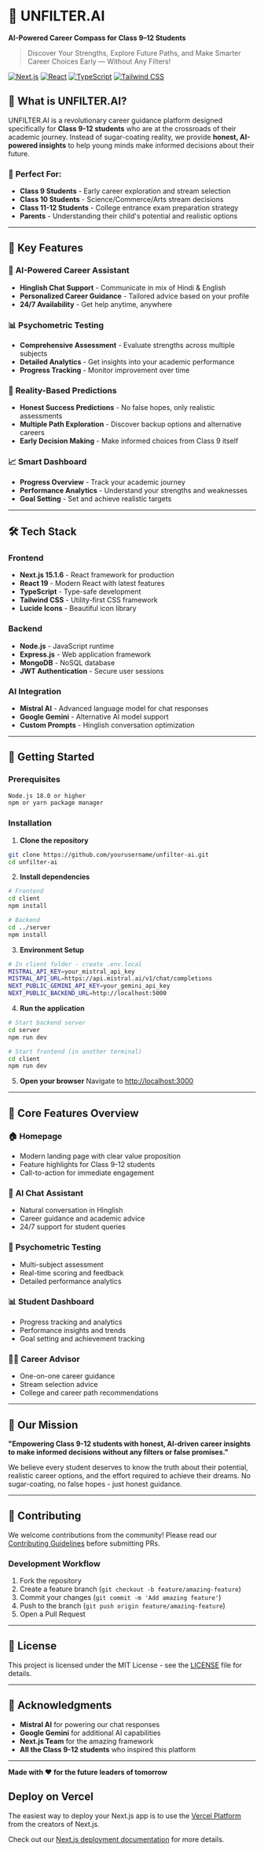 # 🎯 UNFILTER.AI

**AI-Powered Career Compass for Class 9–12 Students**

> Discover Your Strengths, Explore Future Paths, and Make Smarter Career Choices Early — Without Any Filters!

[![Next.js](https://img.shields.io/badge/Next.js-15.1.6-000000?logo=next.js)](https://nextjs.org/)
[![React](https://img.shields.io/badge/React-19.0.0-61DAFB?logo=react)](https://reactjs.org/)
[![TypeScript](https://img.shields.io/badge/TypeScript-5.0-3178C6?logo=typescript)](https://www.typescriptlang.org/)
[![Tailwind CSS](https://img.shields.io/badge/Tailwind_CSS-3.4-38B2AC?logo=tailwind-css)](https://tailwindcss.com/)

## 🌟 **What is UNFILTER.AI?**

UNFILTER.AI is a revolutionary career guidance platform designed specifically for **Class 9-12 students** who are at the crossroads of their academic journey. Instead of sugar-coating reality, we provide **honest, AI-powered insights** to help young minds make informed decisions about their future.

### 🎯 **Perfect For:**
- **Class 9 Students** - Early career exploration and stream selection
- **Class 10 Students** - Science/Commerce/Arts stream decisions  
- **Class 11-12 Students** - College entrance exam preparation strategy
- **Parents** - Understanding their child's potential and realistic options

---

## 🚀 **Key Features**

### 🤖 **AI-Powered Career Assistant**
- **Hinglish Chat Support** - Communicate in mix of Hindi & English
- **Personalized Career Guidance** - Tailored advice based on your profile
- **24/7 Availability** - Get help anytime, anywhere

### 📊 **Psychometric Testing**
- **Comprehensive Assessment** - Evaluate strengths across multiple subjects
- **Detailed Analytics** - Get insights into your academic performance
- **Progress Tracking** - Monitor improvement over time

### 🎯 **Reality-Based Predictions**
- **Honest Success Predictions** - No false hopes, only realistic assessments
- **Multiple Path Exploration** - Discover backup options and alternative careers
- **Early Decision Making** - Make informed choices from Class 9 itself

### 📈 **Smart Dashboard**
- **Progress Overview** - Track your academic journey
- **Performance Analytics** - Understand your strengths and weaknesses
- **Goal Setting** - Set and achieve realistic targets

---

## 🛠️ **Tech Stack**

### **Frontend**
- **Next.js 15.1.6** - React framework for production
- **React 19** - Modern React with latest features
- **TypeScript** - Type-safe development
- **Tailwind CSS** - Utility-first CSS framework
- **Lucide Icons** - Beautiful icon library

### **Backend**
- **Node.js** - JavaScript runtime
- **Express.js** - Web application framework
- **MongoDB** - NoSQL database
- **JWT Authentication** - Secure user sessions

### **AI Integration**
- **Mistral AI** - Advanced language model for chat responses
- **Google Gemini** - Alternative AI model support
- **Custom Prompts** - Hinglish conversation optimization

---

## 🚀 **Getting Started**

### **Prerequisites**
```bash
Node.js 18.0 or higher
npm or yarn package manager
```

### **Installation**

1. **Clone the repository**
```bash
git clone https://github.com/yourusername/unfilter-ai.git
cd unfilter-ai
```

2. **Install dependencies**
```bash
# Frontend
cd client
npm install

# Backend  
cd ../server
npm install
```

3. **Environment Setup**
```bash
# In client folder - create .env.local
MISTRAL_API_KEY=your_mistral_api_key
MISTRAL_API_URL=https://api.mistral.ai/v1/chat/completions
NEXT_PUBLIC_GEMINI_API_KEY=your_gemini_api_key
NEXT_PUBLIC_BACKEND_URL=http://localhost:5000
```

4. **Run the application**
```bash
# Start backend server
cd server
npm run dev

# Start frontend (in another terminal)
cd client  
npm run dev
```

5. **Open your browser**
Navigate to [http://localhost:3000](http://localhost:3000)

---

## 📱 **Core Features Overview**

### 🏠 **Homepage**
- Modern landing page with clear value proposition
- Feature highlights for Class 9-12 students
- Call-to-action for immediate engagement

### 💬 **AI Chat Assistant**
- Natural conversation in Hinglish
- Career guidance and academic advice
- 24/7 support for student queries

### 📝 **Psychometric Testing**
- Multi-subject assessment
- Real-time scoring and feedback
- Detailed performance analytics

### 📊 **Student Dashboard**
- Progress tracking and analytics
- Performance insights and trends
- Goal setting and achievement tracking

### 👨‍🏫 **Career Advisor**
- One-on-one career guidance
- Stream selection advice
- College and career path recommendations

---

## 🎯 **Our Mission**

**"Empowering Class 9-12 students with honest, AI-driven career insights to make informed decisions without any filters or false promises."**

We believe every student deserves to know the truth about their potential, realistic career options, and the effort required to achieve their dreams. No sugar-coating, no false hopes - just honest guidance.

---

## 🤝 **Contributing**

We welcome contributions from the community! Please read our [Contributing Guidelines](CONTRIBUTING.md) before submitting PRs.

### **Development Workflow**
1. Fork the repository
2. Create a feature branch (`git checkout -b feature/amazing-feature`)
3. Commit your changes (`git commit -m 'Add amazing feature'`)
4. Push to the branch (`git push origin feature/amazing-feature`)
5. Open a Pull Request

---

## 📄 **License**

This project is licensed under the MIT License - see the [LICENSE](LICENSE) file for details.

---

## 🙏 **Acknowledgments**

- **Mistral AI** for powering our chat responses
- **Google Gemini** for additional AI capabilities  
- **Next.js Team** for the amazing framework
- **All the Class 9-12 students** who inspired this platform

---

**Made with ❤️ for the future leaders of tomorrow**

## Deploy on Vercel

The easiest way to deploy your Next.js app is to use the [Vercel Platform](https://vercel.com/new?utm_medium=default-template&filter=next.js&utm_source=create-next-app&utm_campaign=create-next-app-readme) from the creators of Next.js.

Check out our [Next.js deployment documentation](https://nextjs.org/docs/app/building-your-application/deploying) for more details.
